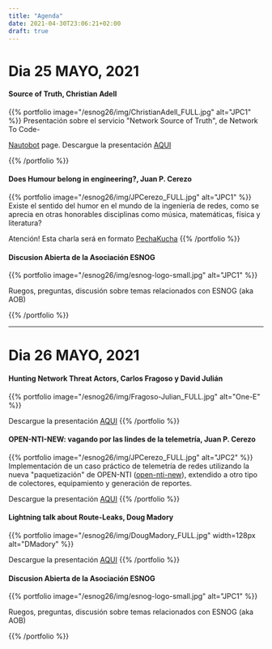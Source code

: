 ```yaml
---
title: "Agenda"
date: 2021-04-30T23:06:21+02:00
draft: true 
---
```


# Dia 25 MAYO, 2021

#### Source of Truth, Christian Adell
{{% portfolio image="/esnog26/img/ChristianAdell_FULL.jpg" alt="JPC1" %}}
Presentación sobre el servicio "Network Source of Truth", de Network To Code-

[Nautobot](https://www.networktocode.com/nautobot/) page. 
Descargue la presentación [AQUI](/archivos/nautobot.pdf)

{{% /portfolio %}}  

#### Does Humour belong in engineering?, Juan P. Cerezo
{{% portfolio image="/esnog26/img/JPCerezo_FULL.jpg" alt="JPC1" %}}
Existe el sentido del humor en el mundo de la ingeniería de redes, como se aprecia en otras honorables disciplinas como música, matemáticas, física y literatura?

Atención! Esta charla será en formato [PechaKucha](https://en.wikipedia.org/wiki/PechaKucha)
{{% /portfolio %}}  

#### Discusion Abierta de la Asociación ESNOG
{{% portfolio image="/esnog26/img/esnog-logo-small.jpg" alt="JPC1" %}}

Ruegos, preguntas, discusión sobre temas relacionados con ESNOG (aka AOB)

{{% /portfolio %}}  

---------------------------

# Dia 26 MAYO, 2021

#### Hunting Network Threat Actors, Carlos Fragoso y David Julián
{{% portfolio image="/esnog26/img/Fragoso-Julian_FULL.jpg" alt="One-E" %}}

Descargue la presentación [AQUI](/archivos/ONE-e.pdf)
{{% /portfolio %}}  

#### OPEN-NTI-NEW: vagando por las lindes de la telemetría, Juan P. Cerezo
{{% portfolio image="/esnog26/img/JPCerezo_FULL.jpg" alt="JPC2" %}}
Implementación de un caso práctico de telemetría de redes utilizando la nueva "paquetización" de OPEN-NTI ([open-nti-new](https://github.com/psagrera/open-nti-new)), extendido a otro tipo de colectores, equipamiento y generación de reportes.

Descargue la presentación [AQUI](/archivos/ESNOG26-open-nti-new.pdf)
{{% /portfolio %}}  

#### Lightning talk about Route-Leaks, Doug Madory 
{{% portfolio image="/esnog26/img/DougMadory_FULL.jpg" width=128px alt="DMadory" %}}

Descargue la presentación [AQUI](/archivos/DMadory-ESNOG26.pdf)
{{% /portfolio %}}  

#### Discusion Abierta de la Asociación ESNOG
{{% portfolio image="/esnog26/img/esnog-logo-small.jpg" alt="JPC1" %}}

Ruegos, preguntas, discusión sobre temas relacionados con ESNOG (aka AOB)

{{% /portfolio %}}  


